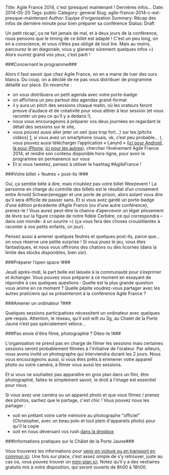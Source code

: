 Title: Agile France 2014, c'est (presque) maintenant ! Dernières infos...
Date: 2014-05-20
Tags: public
Category: general
Slug: agile-france-2014-c-est-presque-maintenant
Author: Equipe d'organisation
Summary: Récap des infos de dernière minute pour bien préparer sa conférence
Status: Draft

Un petit récap’, ça ne fait jamais de mal, et à deux jours de la conférence, nous pensons que le timing de ce billet est adapté ! C'est un peu long, on en a conscience, et vous n’êtes pas obligé de tout lire. Mais au moins, parcourez le en diagonale, vous y glanerez sûrement quelques infos =)
Alors ouvrez grand vos yeux, c’est parti !

###Concernant le programme###


Alors il faut savoir que chez Agile France, on en a marre de tuer des ours blancs.
Du coup, on a décidé de ne pas vous distribuer de programme détaillé sur place.
En revanche :
* on vous distribuera un petit agenda avec votre porte-badge
* on affichera un peu partout des agendas grand-format
* il y aura un pitch des sessions chaque matin, où les orateurs feront preuve d’audace et de créativité  pour vous attirer à leur session (et vous raconter un peu ce qu’il y a dedans !),
* nous vous encourageons à préparer vos deux journées en regardant le détail des sessions sur le site,
* vous pouvez aussi aller jeter un oeil (pas trop fort...) sur les [pitchs vidéos] [1],
si vous avez un smartphone (ouais, ok, c’est peu probable…  ), vous pouvez aussi télécharger l’application « Lanyrd » ([ici pour Android][2], [là pour iPhone][3], [ici pour les autres][4]), chercher l’événement Agile France 2014, et rendre son contenu disponible hors-ligne, pour avoir le programme en permanence sur vous
* Et si vous tweetez, pensez à utiliser le hashtag #AgileFrance !


###Votre billet + feutres + post-its !###


Oui, ça semble bête à dire, mais n’oubliez pas votre billet Weezevent !
La personne en charge du contrôle des billets est le résultat d’un croisement entre Arnold Schwarzenegger et une porte de prison, alors autant vous dire qu’il sera difficile de passer sans.
Et si vous avez gardé un porte-badge d’une édition précédente d’Agile France (ou d’une autre conférence), prenez-le ! Vous aurez peut-être la chance d’apercevoir un léger plissement de lèvre sur la figure crispée de notre fidèle Cerbère, ce qui correspondra –dans son monde- à un sourire =) (ça vous fera des choses croustillantes à raconter à vos petits enfants, un jour).
 
Pensez aussi à amener quelques feutres et quelques post-its, parce que... on vous réserve une petite surprise ! 
Si vous jouez le jeu, vous êtes fantastiques, et nous vous offrirons des chatons ou des licornes (dans la limite des stocks disponibles, bien sûr).

###Préparer l’open space !###

 
Jeudi après-midi, la part belle est laissée à la communauté pour s’exprimer et échanger.
Vous pouvez vous préparer à ce moment en essayant de répondre à ces quelques questions :
Quelle est la plus grande question vous anime en ce moment ? 
Quelle pépite voudrez-vous partager avec les autres praticiens qui se présenteront à la conférence Agile France ?


###Amener un ordinateur ?###

Quelques sessions participatives nécessitent un ordinateur avec quelques pré-requis.
Attention, le réseau, qu’il soit wifi ou 3g, au Chalet de la Porte Jaune n’est pas spécialement véloce...

###Pas envie d'être filmé, photographié ? Dites-le !###

L'organisation ne prend pas en charge de filmer les sessions mais certaines sessions seront probablement filmées à l'initiative de l'orateur. Par ailleurs, nous avons invité un photographe qui interviendra durant les 2 jours.
Nous vous encourageons aussi, si vous êtes prêts à emmener votre appareil photo ou votre caméra, à filmer vous aussi les sessions.

Et si vous ne souhaitez pas apparaître en gros plan dans un film, être photographié, faites-le simplement savoir, le droit à l'image est essentiel pour nous.

Si vous avez une caméra ou un appareil photo et que vous filmez / prenez des photos, sachez que le partage, c'est chic ! Vous pouvez nous les partager :
* soit en prêtant votre carte mémoire au photographe "officiel" (Christopher, avec un beau polo et tout plein d'appareils photo) pour qu'il la copie
* soit en nous déversant vos rush [dans la dropbox][5]

###Informations pratiques sur le Châlet de la Porte Jaune###


Vous trouverez les informations pour [venir en voiture ou en transport en commun ici][6].
Une fois sur place, c’est assez simple de s’y retrouver, juste au cas où, vous pouvez trouver un [mini-plan ici][7].
Notez qu’il y a des vestiaires gratuits mis à votre disposition, qui seront ouverts de 8h00 à 18h00.

[1]:https://www.youtube.com/playlist?list=PL8j4HMpu-V75BnDaHOW5ecEcoRU7Mz0Kq
[2]:https://play.google.com/store/apps/details?id=com.lanyrd.lanyrd
[3]:https://itunes.apple.com/fr/app/lanyrd/id467652813?mt=8
[4]:https://m.lanyrd.com/
[5]:https://www.dropbox.com/sh/do16krvl4meywmo/AAAYD72EudsnMoPHIjOYDbJQa
[6]:http://2014.conference-agile.fr/acces.html
[7]:http://2014.conference-agile.fr/static/programme/plan.svg







